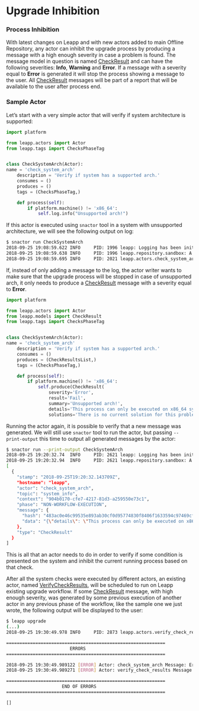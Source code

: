 # Upgrade Inhibition
### Process Inhibition
With latest changes on Leapp and with new actors added to main Offline Repository, any actor can inhibit the upgrade process by producing a message with a high enough severity in case a problem is found. The message model in question is named [CheckResult](https://github.com/oamg/leapp-repository/blob/master/repos/offline-upgrade/models/checkresult.py) and can have the following severities: **Info**, **Warning** and **Error**. If a message with a severity equal to **Error** is generated it will stop the process showing a message to the user. All [CheckResult](https://github.com/oamg/leapp-repository/blob/master/repos/offline-upgrade/models/checkresult.py) messages will be part of a report that will be available to the user after process end.


### Sample Actor
Let’s start with a very simple actor that will verify if system architecture is supported:

```python
import platform

from leapp.actors import Actor
from leapp.tags import ChecksPhaseTag


class CheckSystemArch(Actor):
name = 'check_system_arch'
    description = 'Verify if system has a supported arch.'
    consumes = ()
    produces = ()
    tags = (ChecksPhaseTag,)

    def process(self):
        if platform.machine() != 'x86_64':
            self.log.info("Unsupported arch!")
```

If this actor is executed using `snactor` tool in a system with unsupported architecture, we will see the following output on log:

```sh
$ snactor run CheckSystemArch
2018-09-25 19:08:59.622 INFO     PID: 1996 leapp: Logging has been initialized
2018-09-25 19:08:59.638 INFO     PID: 1996 leapp.repository.sandbox: A new repository 'sandbox' is initialized at /home/leapp/sandbox
2018-09-25 19:08:59.695 INFO     PID: 2021 leapp.actors.check_system_arch: Unsupported arch!
```

If, instead of only adding a message to the log, the actor writer wants to make sure that the upgrade process will be stopped in case of unsupported arch, it only needs to produce a [CheckResult](https://github.com/oamg/leapp-repository/blob/master/repos/offline-upgrade/models/checkresult.py) message with a severity equal to **Error**.

```python
import platform

from leapp.actors import Actor
from leapp.models import CheckResult
from leapp.tags import ChecksPhaseTag


class CheckSystemArch(Actor):
name = 'check_system_arch'
    description = 'Verify if system has a supported arch.'
    consumes = ()
    produces = (CheckResultsList,)
    tags = (ChecksPhaseTag,)

    def process(self):
        if platform.machine() != 'x86_64':
            self.produce(CheckResult(
                severity='Error',
                result='Fail',
                summary='Unsupported arch!',
                details='This process can only be executed on x86_64 systems',
                solutions='There is no current solution for this problem'))
```

Running the actor again, it is possible to verify that a new message was generated. We will still use `snactor` tool to run the actor, but passing `--print-output` this time to output all generated messages by the actor:

```sh
$ snactor run --print-output CheckSystemArch
2018-09-25 19:20:32.74  INFO     PID: 2621 leapp: Logging has been initialized
2018-09-25 19:20:32.94  INFO     PID: 2621 leapp.repository.sandbox: A new repository 'sandbox' is initialized at /home/leapp/sandbox
[
  {
    "stamp": "2018-09-25T19:20:32.143709Z",
    "hostname": "leapp",
    "actor": "check_system_arch",
    "topic": "system_info",
    "context": "904b0170-cfe7-4217-81d3-a259550e73c1",
    "phase": "NON-WORKFLOW-EXECUTION",
    "message": {
      "hash": "483ac0e46c99535e893ab30cf0d95774830f8406f1633594c97469cf16773ec3",
      "data": "{\"details\": \"This process can only be executed on x86_64 systems\", \"result\": \"Fail\", \"severity\": \"Error\", \"solutions\": \"There is no current solution for this problem\", \"summary\": \"Unsupported arch!\"}"
    },
    "type": "CheckResult"
  }
]
```

This is all that an actor needs to do in order to verify if some condition is presented on the system and inhibit the current running process based on that check.

After all the system checks were executed by different actors, an existing actor, named [VerifyCheckResults](https://github.com/oamg/leapp-repository/blob/master/repos/offline-upgrade/actors/verifycheckresults/actor.py), will be scheduled to run on Leapp existing upgrade workflow. If some [CheckResult](https://github.com/oamg/leapp-repository/blob/master/repos/offline-upgrade/models/checkresult.py) message, with high enough severity, was generated by some previous execution of another actor in any previous phase of the workflow, like the sample one we just wrote, the following output will be displayed to the user:

```sh
$ leapp upgrade
(...)
2018-09-25 19:30:49.978 INFO     PID: 2873 leapp.actors.verify_check_results: Generated report at /tmp/leapp-report.txt

============================================================
                        ERRORS
============================================================

2018-09-25 19:30:49.989122 [ERROR] Actor: check_system_arch Message: Error: Fail: Unsupported arch!
2018-09-25 19:30:49.989271 [ERROR] Actor: verify_check_results Message: Ending process due to errors found during checks

============================================================
                     END OF ERRORS
============================================================

[]
```
